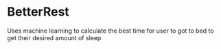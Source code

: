 # BetterRest
Uses machine learning to calculate the best time for user to got to bed to get their desired amount of sleep
